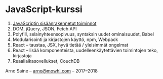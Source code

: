# JavaScript-kurssi

1. [JavaScriptin sisäänrakennetut toiminnot   ](osa-1-javascriptin-sisaeaenrakennetut-toiminnot/sisaeltoe.md)
2. DOM, jQuery, JSON, Fetch API
3. Polyfill, selainyhteensopivuus, syntaksin uudet ominaisuudet, Babel
4. Modularisointi ja kirjastojen käyttö, npm, Webpack
5. React – taustaa, JSX, hyvä tietää / yleisimmät ongelmat
6. React – lisää komponenteista, uudelleenkäytettävien toimintojen teko, kirjastoja
7. Reaaliaikasovellukset, CouchDB

Arno Saine – [arno@mowhi.com](mailto:arno@mowhi.com) – 2017–2018



